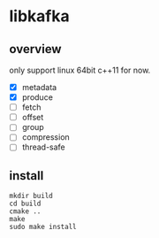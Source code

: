 # libkafka

## overview

only support linux 64bit c++11 for now.

- [x] metadata
- [x] produce
- [ ] fetch
- [ ] offset
- [ ] group
- [ ] compression
- [ ] thread-safe

## install
```
mkdir build
cd build
cmake ..
make
sudo make install
```

